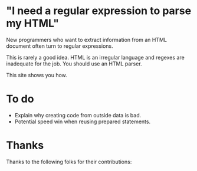 # "I need a regular expression to parse my HTML"

New programmers who want to extract information from an HTML document
often turn to regular expressions.

This is rarely a good idea.  HTML is an irregular language and regexes
are inadequate for the job.  You should use an HTML parser.

This site shows you how.


# To do

* Explain why creating code from outside data is bad.
* Potential speed win when reusing prepared statements.

# Thanks

Thanks to the following folks for their contributions:
